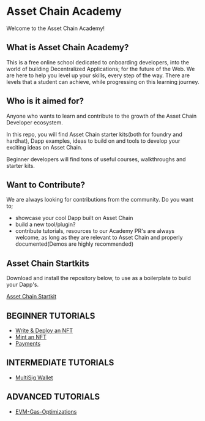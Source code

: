 # Asset Chain Academy

Welcome to the Asset Chain Academy!

## What is Asset Chain Academy?
This is a free online school dedicated to onboarding developers, into the world of building Decentralized Applications; for the future of the Web. We are here to help you level up your skills, every step of the way. There are levels that a student can achieve, while progressing on this learning journey. 

## Who is it aimed for?
Anyone who wants to learn and contribute to the growth of the Asset Chain Developer ecosystem.

In this repo, you will find Asset Chain starter kits(both for foundry and hardhat), Dapp examples, ideas to build on and tools to develop your exciting ideas on Asset Chain.

Beginner developers will find tons of useful courses, walkthroughs and starter kits.

##  Want to Contribute?
We are always looking for contributions from the community. Do you want to;
  - showcase your cool Dapp built on Asset Chain
  - build a new tool/plugin?
  - contribute tutorials, resources to our Academy
PR's are always welcome, as long as they are relevant to Asset Chain and properly documented(Demos are highly recommended)

## Asset Chain Startkits
Download and install the repository below, to use as a boilerplate to build your Dapp's.

[Asset Chain Startkit](https://github.com/xendfinance/assetchain-starterkits)

## BEGINNER TUTORIALS
 - [Write & Deploy an NFT](https://github.com/xendfinance/Write-Deploy-an-NFT)
 - [Mint an NFT](https://github.com/xendfinance/Mint-an-Nft)
 - [Payments](https://github.com/xendfinance/fund-me-tutorial)
  
## INTERMEDIATE  TUTORIALS
 - [MultiSig Wallet](https://github.com/xendfinance/multisig-wallet-client)

## ADVANCED TUTORIALS
  - [EVM-Gas-Optimizations](https://github.com/0xKitsune/EVM-Gas-Optimizations)

